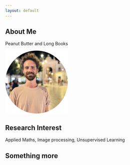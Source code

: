 ```yaml
---
layout: default
---
```


## About Me

Peanut Butter and Long Books 

<img class="profile-picture" src="portraitround.png" width="200">

## Research Interest

Applied Maths, Image processing, Unsupervised Learning

<!-- publications -->

## Something more 
